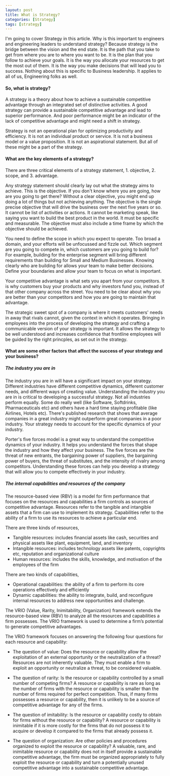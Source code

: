 ```yaml
---
layout: post
title: What is Strategy?
categories: [Strategy]
tags: [strategy]
---
```


I'm going to cover Strategy in this article. Why is this important to engineers and engineering leaders to understand strategy? Because strategy is the bridge between the vision and the end state. It is the path that you take to get from where you are to where you want to be. It is the plan that you follow to achieve your goals. It is the way you allocate your resources to get the most out of them. It is the way you make decisions that will lead you to success. Nothing about this is specific to Business leadership. It applies to all of us, Engineering folks as well.

#### So, what is strategy?
A strategy is a theory about how to achieve a sustainable competitive advantage through an integrated set of distinctive activities. A good strategy can provide a sustainable competitive advantage and lead to superior performance. And poor performance might be an indicator of the lack of competitive advantage and might need a shift in strategy. 

Strategy is not an operational plan for optimizing productivity and efficiency. It is not an individual product or service. It is not a business model or a value proposition. It is not an aspirational statement. But all of these might be a part of the strategy. 

#### What are the key elements of a strategy?
There are three critical elements of a strategy statement, 1. objective, 2. scope, and 3. advantage.

Any strategy statement should clearly lay out what the strategy aims to achieve. This is the objective. If you don't know where you are going, how are you going to get there? Without a clear objective, you might end up doing a lot of things but not achieving anything. The objective is the single precise objective that will drive the business over the next five years or so. It cannot be list of activities or actions. It cannot be marketing speak, like saying you want to build the best product in the world. It must be specific and measurable. The objective must also include a time frame by which the objective should be achieved. 

You need to define the scope in which you expect to operate. Too broad a domain, and your efforts will be unfocussed and fizzle out. Which segment are you going to compete in, which customers are you going to build for? For example, building for the enterprise segment will bring different requirements than building for Small and Medium Businesses. Knowing clearly who are building for allows your team to make better decisions. Define your boundaries and allow your team to focus on what is important. 

Your competitive advantage is what sets you apart from your competitors. It is why customers buy your products and why investors fund you, instead of that other company across the street. You need to be clear about why you are better than your competitors and how you are going to maintain that advantage.

The strategic sweet spot of a company is where it meets customers' needs in away that rivals cannot, given the context in which it operates. Bringing in employees into the process of developing the strategy and crafting a communicable version of your strategy is important. It allows the strategy to be well understood and increases confidence that frontline employees will be guided by the right princples, as set out in the strategy. 

#### What are some other factors that affect the success of your strategy and your business?

##### The industry you are in
The industry you are in will have a significant impact on your strategy. Different industries have different competitive dynamics, different customer needs, and different ways of creating value. Understanding the industry you are in is critical to developing a successful strategy. Not all industries perform equally. Some do really well (like Software, Softdrinks, Pharmaceuticals etc) and others have a hard time staying profitable (like Airlines, Hotels etc). There's published research that shows that average companies in a great industry might outperform great companies in a poor industry. Your strategy needs to account for the specific dynamics of your industry.

Porter's five forces model is a great way to understand the competitive dynamics of your industry. It helps you understand the forces that shape the industry and how they affect your business. The five forces are the threat of new entrants, the bargaining power of suppliers, the bargaining power of buyers, the threat of substitutes, and the intensity of rivalry among competitors. Understanding these forces can help you develop a strategy that will allow you to compete effectively in your industry.

##### The internal capabilities and resources of the company
The resource-based view (RBV) is a model for firm performance that focuses on the resources and capabilities a firm controls as sources of competitive advantage. Resources refer to the tangible and intangible assets that a firm can use to implement its strategy. Capabilities refer to the ability of a firm to use its resources to achieve a particular end.

There are three kinds of resources,
- Tangible resources: includes financial assets like cash, securities and physical assets like plant, equipment, land, and inventory
- Intangible resources: includes technology assets like patents, copyrights etc, reputation and organizational culture
- Human resources: includes the skills, knowledge, and motivation of the employees of the firm

There are two kinds of capabilities,
- Operational capabilities: the ability of a firm to perform its core operations effectively and efficiently
- Dynamic capabilities: the ability to integrate, build, and reconfigure internal resources to address new opportunities and challenge.

The VRIO (Value, Rarity, Inimitability, Organization) framework extends the resource-based view (RBV) to analyze all the resources and capabilities a firm possesses. The VRIO framework is used to determine a firm’s potential to generate competitive advantages.

The VRIO framework focuses on answering the following four questions for each resource and capability:

- The question of value: Does the resource or capability allow the exploitation of an external opportunity or the neutralization of a threat? Resources are not inherently valuable. They must enable a firm to exploit an opportunity or neutralize a threat, to be considered valuable.

- The question of rarity: Is the resource or capability controlled by a small number of competing firms? A resource or capability is rare as long as the number of firms with the resource or capability is smaller than the number of firms required for perfect competition. Thus, if many firms possesses a resource or capability, then it is unlikely to be a source of competitive advantage for any of the firms. 

- The question of imitability: Is the resource or capability costly to obtain for firms without the resource or capability? A resource or capability is inimitable if it is more costly for the firms that do not possess it to acquire or develop it compared to the firms that already possess it.

- The question of organization: Are other policies and procedures organized to exploit the resource or capability? A valuable, rare, and inimitable resource or capability does not in itself provide a sustainable competitive advantage, the firm must be organized appropriately to fully exploit the resource or capability and turn a potentially unused competitive advantage into a sustainable competitive advantage. 

